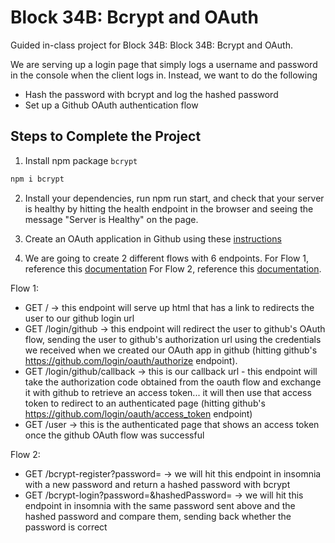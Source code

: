 # Block 34B: Bcrypt and OAuth

Guided in-class project for Block 34B: Block 34B: Bcrypt and OAuth.

We are serving up a login page that simply logs a username and password in the console when the client logs in. Instead, we want to do the following
* Hash the password with bcrypt and log the hashed password
* Set up a Github OAuth authentication flow

## Steps to Complete the Project

1. Install npm package `bcrypt`

```bash
npm i bcrypt
```

2. Install your dependencies, run npm run start, and check that your server is healthy by hitting the health endpoint in the browser and seeing the message "Server is Healthy" on the page.

3. Create an OAuth application in Github using these [instructions](https://docs.github.com/en/apps/oauth-apps/building-oauth-apps/creating-an-oauth-app)

3. We are going to create 2 different flows with 6 endpoints. For Flow 1, reference this [documentation](https://docs.github.com/en/apps/oauth-apps/building-oauth-apps/authorizing-oauth-apps) For Flow 2, reference this [documentation](https://www.npmjs.com/package/bcrypt).

Flow 1:
* GET / -> this endpoint will serve up html that has a link to redirects the user to our github login url
* GET /login/github -> this endpoint will redirect the user to github's OAuth flow, sending the user to github's authorization url using the credentials we received when we created our OAuth app in github (hitting github's https://github.com/login/oauth/authorize endpoint).
* GET /login/github/callback -> this is our callback url - this endpoint will take the authorization code obtained from the oauth flow and exchange it with github to retrieve an access token... it will then use that access token to redirect to an authenticated page (hitting github's https://github.com/login/oauth/access_token endpoint)
* GET /user -> this is the authenticated page that shows an access token once the github OAuth flow was successful

Flow 2:
* GET /bcrypt-register?password=<password> -> we will hit this endpoint in insomnia with a new password and return a hashed password with bcrypt
* GET /bcrypt-login?password=<password>&hashedPassword=<hashedPassword> -> we will hit this endpoint in insomnia with the same password sent above and the hashed password and compare them, sending back whether the password is correct
